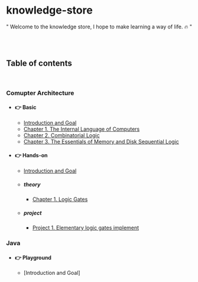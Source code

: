 # knowledge-store

"
Welcome to the knowledge store, I hope to make learning a way of life. :fire:
"

<br>
<br>

## Table of contents

<br>

### Comupter Architecture

- #### :point_right: Basic

  - [Introduction and Goal](/comupter-architecture/computer-architecture-scratch/README.md)
  - [Chapter 1. The Internal Language of Computers](/comupter-architecture/computer-architecture-scratch/section1.md)
  - [Chapter 2. Combinatorial Logic](/comupter-architecture/computer-architecture-scratch/section2.md)
  - [Chapter 3. The Essentials of Memory and Disk Sequential Logic](/comupter-architecture/computer-architecture-scratch/section3.md)

- #### :point_right: Hands-on

  - [Introduction and Goal](/comupter-architecture/computer-architecture-hands-on/README.md)

  - ##### theory
    - [Chapter 1. Logic Gates](/comupter-architecture/computer-architecture-hands-on/chapter1.md)
  - ##### project
    - [Project 1. Elementary logic gates implement](/comupter-architecture/computer-architecture-hands-on/project1.md)
  
### Java

- #### :point_right: Playground
  - [Introduction and Goal]
